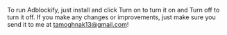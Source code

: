 To run Adblockify, just install and click Turn on to turn it on and Turn off to turn it off. If you make any changes or improvements, just make sure you send it to me at tamoghnak13@gmail.com!